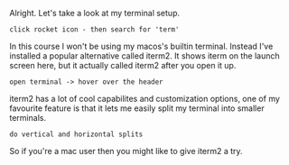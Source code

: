 Alright. Let's take a look at my terminal setup.

```
click rocket icon - then search for 'term'
```


In this course I won't be using my macos's builtin terminal. Instead I've installed a popular alternative called iterm2. It shows iterm on the launch screen here, but it actually called iterm2 after you open it up.

```
open terminal -> hover over the header
```


iterm2 has a lot of cool capabilites and customization options, one of my favourite feature is that it lets me easily split my terminal into smaller terminals.

```
do vertical and horizontal splits
```

So if you're a mac user then you might like to give iterm2 a try.



